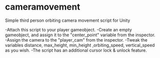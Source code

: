# cameramovement
Simple third person orbiting camera movement script for Unity

-Attach this script to your player gameobject.
-Create an empty gameobject, and assign it to the "center_point" variable from the inspector.
-Assign the camera to the "player_cam" from the inspector.
-Tweak the variables distance, max_height, min_height ,orbiting_speed, vertical_speed as you wish.
-The script has an additional cursor lock & unlock feature.
